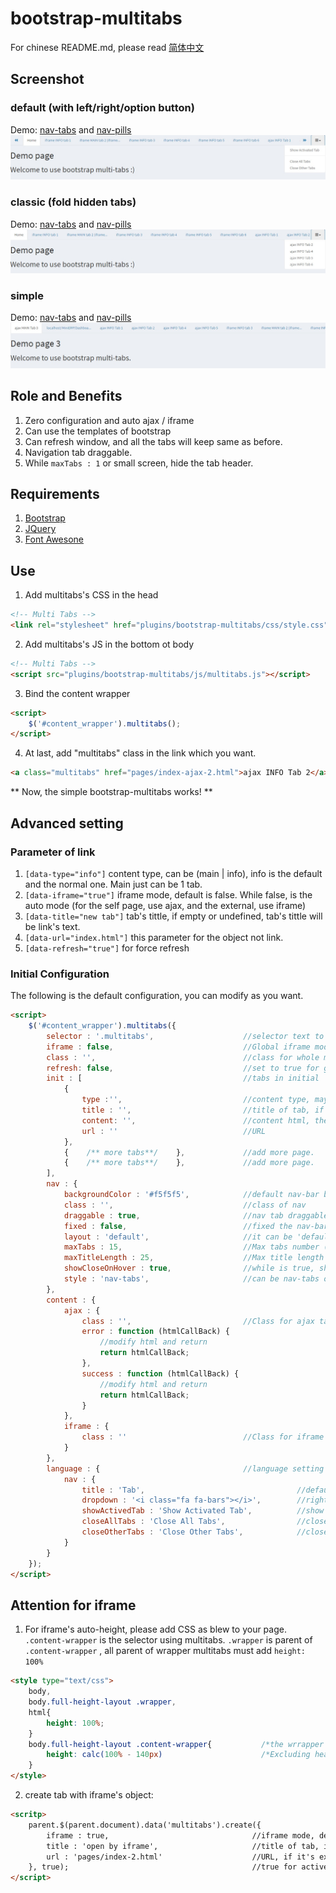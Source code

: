 # bootstrap-multitabs #
For chinese README.md, please read [简体中文](README_cn.md)

## Screenshot ##
### default (with left/right/option button) ###
Demo: [nav-tabs](https://edwinhuish.github.io/bootstrap-multitabs/demo/index.html) and [nav-pills](https://edwinhuish.github.io/bootstrap-multitabs/demo/index-default-pills.html)
![Multi Tabs Screenshot](screenshot-default.jpg)
### classic (fold hidden tabs) ###
Demo: [nav-tabs](https://edwinhuish.github.io/bootstrap-multitabs/demo/index-classic.html) and [nav-pills](https://edwinhuish.github.io/bootstrap-multitabs/demo/index-classic-pills.html)
![Multi Tabs Screenshot](screenshot-classic.jpg)
### simple ###
Demo: [nav-tabs](https://edwinhuish.github.io/bootstrap-multitabs/demo/index-simple.html) and [nav-pills](https://edwinhuish.github.io/bootstrap-multitabs/demo/index-simple-pills.html)
![Multi Tabs Screenshot](screenshot-simple.jpg)

## Role and Benefits ##
1. Zero configuration and auto ajax / iframe
2. Can use the templates of bootstrap
3. Can refresh window, and all the tabs will keep same as before.
4. Navigation tab draggable.
5. While ``` maxTabs : 1 ``` or small screen, hide the tab header.

## Requirements ###
1. [Bootstrap](http://getbootstrap.com/)
2. [JQuery](http://jquery.com/)
3. [Font Awesone](http://fontawesome.io/icons/)

## Use ##
1. Add multitabs's CSS in the head
```html
<!-- Multi Tabs -->
<link rel="stylesheet" href="plugins/bootstrap-multitabs/css/style.css">
```

2. Add multitabs's JS in the bottom ot body
```html
<!-- Multi Tabs -->
<script src="plugins/bootstrap-multitabs/js/multitabs.js"></script>
```

3. Bind the content wrapper
```html
<script>
    $('#content_wrapper').multitabs();
</script>
```

4. At last, add "multitabs" class in the link which you want.
```html
<a class="multitabs" href="pages/index-ajax-2.html">ajax INFO Tab 2</a>
```

** Now, the simple bootstrap-multitabs works! **


## Advanced setting ##

### Parameter of link ###
1. ```[data-type="info"]``` content type, can be (main | info), info is the default and the normal one. Main just can be 1 tab.
2. ```[data-iframe="true"]``` iframe mode, default is false. While false, is the auto mode (for the self page, use ajax, and the external, use iframe)
3. ```[data-title="new tab"]``` tab's tittle, if empty or undefined, tab's tittle will be link's text.
4. ```[data-url="index.html"]``` this parameter for the object not link.
5. ```[data-refresh="true"]``` for force refresh

### Initial Configuration ###
The following is the default configuration, you can modify as you want.
```html
<script>
    $('#content_wrapper').multitabs({
        selector : '.multitabs',                    //selector text to trigger multitabs. 
        iframe : false,                             //Global iframe mode, default is false, is the auto mode (for the self page, use ajax, and the external, use iframe)
        class : '',                                 //class for whole multitabs
        refresh: false,                             //set to true for global force refresh tab
        init : [                                    //tabs in initial
            {                                       
                type :'',                           //content type, may be main | info, if empty, default is 'info'
                title : '',                         //title of tab, if empty, show the URL
                content: '',                        //content html, the url value is useless if set the content.
                url : ''                            //URL
            }, 
            {    /** more tabs**/    },             //add more page.
            {    /** more tabs**/    },             //add more page.
        ],       
        nav : {
            backgroundColor : '#f5f5f5',            //default nav-bar background color
            class : '',                             //class of nav
            draggable : true,                       //nav tab draggable option
            fixed : false,                          //fixed the nav-bar
            layout : 'default',                     //it can be 'default', 'classic' (all hidden tab in dropdown list), and simple
            maxTabs : 15,                           //Max tabs number (without counting main tab), when is 1, hide the whole nav
            maxTitleLength : 25,                    //Max title length of tab
            showCloseOnHover : true,                //while is true, show close button in hover, if false, show close button always
            style : 'nav-tabs',                     //can be nav-tabs or nav-pills
        },
        content : {
            ajax : {
                class : '',                         //Class for ajax tab-pane
                error : function (htmlCallBack) {
                    //modify html and return
                    return htmlCallBack;
                },
                success : function (htmlCallBack) {
                    //modify html and return
                    return htmlCallBack;
                }
            },
            iframe : {
                class : ''                          //Class for iframe tab-pane 
            }
        },
        language : {                                //language setting
            nav : {
                title : 'Tab',                                  //default tab's tittle
                dropdown : '<i class="fa fa-bars"></i>',        //right tools dropdown name
                showActivedTab : 'Show Activated Tab',          //show active tab
                closeAllTabs : 'Close All Tabs',                //close all tabs
                closeOtherTabs : 'Close Other Tabs',            //close other tabs
            }
        }
    });
</script>
```

## Attention for iframe ##
1. For iframe's auto-height, please add CSS as blew to your page. ```.content-wrapper``` is the selector using multitabs. ```.wrapper``` is parent of ```.content-wrapper``` , all parent of wrapper multitabs must add ```height: 100%```
```html
<style type="text/css">
    body,
    body.full-height-layout .wrapper,
    html{
        height: 100%;
    }
    body.full-height-layout .content-wrapper{           /*the wrrapper using multitabs*/
        height: calc(100% - 140px)                      /*Excluding header and footer's height, for AdminLTE, total is 140px*/
    }
</style>
```

2. create tab with iframe's object:

```html
<scritp>
    parent.$(parent.document).data('multitabs').create({
        iframe : true,                                //iframe mode, default is false. While false, is the auto mode (for the self page, use ajax, and the external, use iframe)
        title : 'open by iframe',                     //title of tab, if empty, show the URL
        url : 'pages/index-2.html'                    //URL, if it's external link, content type change to 'info'
    }, true);                                         //true for active tab
</script>
```